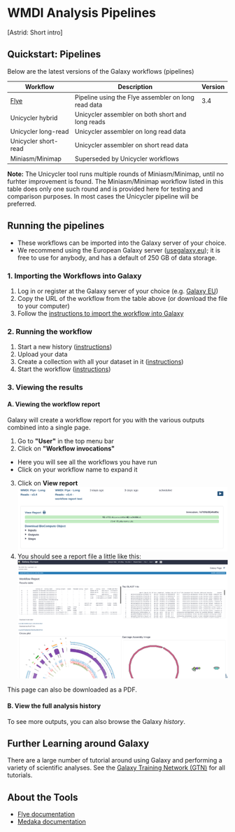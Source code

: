 # WMDI Analysis Pipelines

[Astrid: Short intro]


## Quickstart: Pipelines

Below are the latest versions of the Galaxy workflows (pipelines)


| Workflow                | Description                                      | Version |
|-------------------------|--------------------------------------------------|---------|
| [Flye](../Flye_longreads_v3.4.ga)         | Pipeline using the Flye assembler on long read data  |  3.4    |
| Unicycler hybrid        | Unicycler assembler on both short and long reads |         |
| Unicycler long-read     | Unicycler assembler on long read data            |         |
| Unicycler short-read    | Unicycler assembler on short read data           |         |
| Miniasm/Minimap         | Superseded by Unicycler workflows                |         |


**Note:** The Unicycler tool runs multiple rounds of Miniasm/Minimap, until no furhter improvement is found. The Miniasm/Minimap workflow listed in this table does only one such round and is provided here for testing and comparison purposes. In most cases the Unicycler pipeline will be preferred.

## Running the pipelines

- These workflows can be imported into the Galaxy server of your choice.
- We recommend using the European Galaxy server ([usegalaxy.eu](https://usegalaxy.eu)); it is free to use for anybody, and has a default of 250 GB of data storage.


### 1. Importing the Workflows into Galaxy


1. Log in or register at the Galaxy server of your choice (e.g. [Galaxy EU](https://usegalaxy.eu))
2. Copy the URL of the workflow from the table above (or download the file to your computer)
3. Follow the [instructions to import the workflow into Galaxy](https://training.galaxyproject.org/training-material/faqs/galaxy/workflows_import.html)


### 2. Running the workflow

1. Start a new history ([instructions](https://training.galaxyproject.org/training-material/faqs/galaxy/histories_create_new.html))
2. Upload your data
3. Create a collection with all your dataset in it ([instructions](https://training.galaxyproject.org/training-material/faqs/galaxy/collections_build_list.html))
4. Start the workflow ([instructions](https://training.galaxyproject.org/training-material/faqs/galaxy/workflows_run.html))


### 3. Viewing the results

#### A. Viewing the workflow report

Galaxy will create a workflow report for you with the various outputs combined into a single page.

1. Go to **"User"** in the top menu bar
2. Click on **"Workflow invocations"**
  - Here you will see all the workflows you have run
  - Click on your workflow name to expand it
3. Click on **View report**
  ![screenshot of button to click for workflow report](images/screenshot_workflow_invocations.png)
4. You should see a report file a little like this:
  ![example of a workflow report](images/screenshot_workflow_report.png)


This page can also be downloaded as a PDF.

#### B. View the full analysis history

To see more outputs, you can also browse the Galaxy *history*.


## Further Learning around Galaxy

There are a large number of tutorial around using Galaxy and performing a variety of scientific analyses. See the [Galaxy Training Network (GTN)](https://training.galaxyproject.org) for all tutorials.


## About the Tools

- [Flye documentation](https://github.com/fenderglass/Flye/blob/flye/docs/USAGE.md)
- [Medaka documentation](https://nanoporetech.github.io/medaka/)


